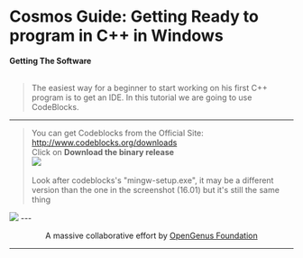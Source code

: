 # Cosmos Guide: Getting Ready to program in C++ in Windows
<b1> <b>Getting The Software</b> </b1> <br> <br>
>The easiest way for a beginner to start working on his first C++ program is to get an IDE. In this tutorial we are going to use CodeBlocks. <br>
---
>You can get Codeblocks from the Official Site: http://www.codeblocks.org/downloads <br>
>Click on <b>Download the binary release</b> <br>
<img src="https://github.com/MoonfireSeco/hello-world/blob/master/saver.png"> <br> <br>
>Look after codeblocks's "mingw-setup.exe", it may be a different version than the one in the screenshot (16.01) but it's still the same thing <br>
<img src="https://github.com/MoonfireSeco/hello-world/blob/master/chooser.png">
---

<p align="center">
	A massive collaborative effort by <a href="https://github.com/OpenGenus/cosmos">OpenGenus Foundation</a> 
</p>

---

